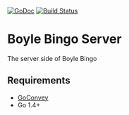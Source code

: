[![GoDoc](https://godoc.org/github.com/boyle-bingo/server?status.svg)](https://godoc.org/github.com/boyle-bingo/server) [![Build Status](https://semaphoreci.com/api/v1/projects/d68d1554-8fc0-4240-8f5f-d57a7c3abb80/480769/shields_badge.svg)](https://semaphoreci.com/mattcan/server)

# Boyle Bingo Server

The server side of Boyle Bingo

## Requirements

* [GoConvey](https://github.com/smartystreets/goconvey)
* Go 1.4+
